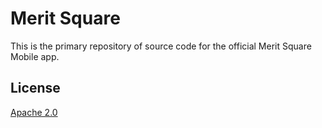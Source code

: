 Merit Square
=================

This is the primary repository of source code for the official Merit Square Mobile app.

License
-------

[Apache 2.0](http://www.apache.org/licenses/LICENSE-2.0)
